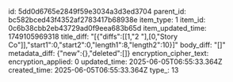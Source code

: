 id: 5dd0d6765e2849f59e3034a3d3ed3704
parent_id: bc582bced43f4352af2783417b68938e
item_type: 1
item_id: 0c6b38cbb2eb43729ad0f9eea683b65d
item_updated_time: 1749105969318
title_diff: "[{\"diffs\":[[1,\"2 \"],[0,\"Story Co\"]],\"start1\":0,\"start2\":0,\"length1\":8,\"length2\":10}]"
body_diff: "[]"
metadata_diff: {"new":{},"deleted":[]}
encryption_cipher_text: 
encryption_applied: 0
updated_time: 2025-06-05T06:55:33.364Z
created_time: 2025-06-05T06:55:33.364Z
type_: 13